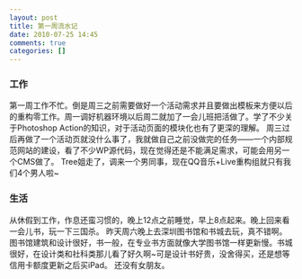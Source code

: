 ```yaml
---
layout: post
title: 第一周流水记
date: 2010-07-25 14:45
comments: true
categories: []
---
```

<h3>工作</h3>
第一周工作不忙。倒是周三之前需要做好一个活动需求并且要做出模板来方便以后的重构零工作。周一调好机器环境以后周二就加了一会儿班把活做了。学了不少关于Photoshop Action的知识，对于活动页面的模块化也有了更深的理解。
周三过后再做了一个活动页就没什么事了，我就做自己之前没做完的任务——一个内部规范网站的建设，看了不少WP源代码，现在觉得还是不能满足需求，可能会用另一个CMS做了。
Tree姐走了，调来一个男同事，现在QQ音乐+Live重构组就只有我们4个男人啦~
<h3>生活</h3>
从休假到工作，作息还蛮习惯的，晚上12点之前睡觉，早上8点起来。晚上回来看一会儿书，玩一下三国杀。
昨天周六晚上去深圳图书馆和书城去玩，真不错啊。图书馆建筑和设计很好，书一般，在专业书方面就像大学图书馆一样更新慢。书城很好，在设计类和社科类那儿看了好久啊~可是设计书好贵，没舍得买，还是想等信用卡额度更新之后买iPad。
还没有女朋友。

